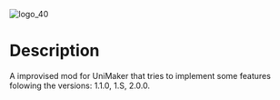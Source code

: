 ![logo_40](https://github.com/Santissmh/Uni-1.SDX/assets/147998077/cf7e9ebc-650e-4a48-b300-c3b5a996d1c9)
# Description
  A improvised mod for UniMaker that tries to implement some features folowing the versions: 1.1.0, 1.S, 2.0.0. 
